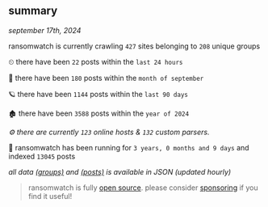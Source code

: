 
## summary
_september 17th, 2024_

ransomwatch is currently crawling `427` sites belonging to `208` unique groups

⏲ there have been `22` posts within the `last 24 hours`

🦈 there have been `180` posts within the `month of september`

🪐 there have been `1144` posts within the `last 90 days`

🏚 there have been `3588` posts within the `year of 2024`

_⚙️ there are currently `123` online hosts & `132` custom parsers._

🦕 ransomwatch has been running for `3 years, 0 months and 9 days` and indexed `13045` posts

_all data  [(groups)](http://ransomwhat.telemetry.ltd/groups) and [(posts)](http://ransomwhat.telemetry.ltd/posts) is available in JSON (updated hourly)_

> ransomwatch is fully [open source](https://github.com/joshhighet/ransomwatch#ransomwatch--). please consider [sponsoring](https://github.com/sponsors/joshhighet) if you find it useful!
